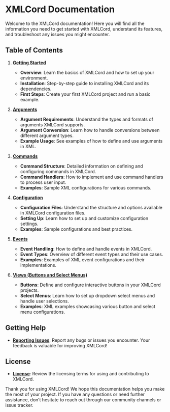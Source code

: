 # XMLCord Documentation

Welcome to the XMLCord documentation! Here you will find all the information you need to get started with XMLCord, understand its features, and troubleshoot any issues you might encounter.

## Table of Contents

1. **[Getting Started](get-started.md)**
   - **Overview**: Learn the basics of XMLCord and how to set up your environment.
   - **Installation**: Step-by-step guide to installing XMLCord and its dependencies.
   - **First Steps**: Create your first XMLCord project and run a basic example.

2. **[Arguments](arguments.md)**
   - **Argument Requirements**: Understand the types and formats of arguments XMLCord supports.
   - **Argument Conversion**: Learn how to handle conversions between different argument types.
   - **Example Usage**: See examples of how to define and use arguments in XML.

3. **[Commands](commands.md)**
   - **Command Structure**: Detailed information on defining and configuring commands in XMLCord.
   - **Command Handlers**: How to implement and use command handlers to process user input.
   - **Examples**: Sample XML configurations for various commands.

4. **[Configuration](configuration.md)**
   - **Configuration Files**: Understand the structure and options available in XMLCord configuration files.
   - **Setting Up**: Learn how to set up and customize configuration settings.
   - **Examples**: Sample configurations and best practices.

5. **[Events](events.md)**
   - **Event Handling**: How to define and handle events in XMLCord.
   - **Event Types**: Overview of different event types and their use cases.
   - **Examples**: Examples of XML event configurations and their implementations.

6. **[Views (Buttons and Select Menus)](views.md)**
   - **Buttons**: Define and configure interactive buttons in your XMLCord projects.
   - **Select Menus**: Learn how to set up dropdown select menus and handle user selections.
   - **Examples**: XML examples showcasing various button and select menu configurations.

## Getting Help

- **[Reporting Issues](https://github.com/MateOp1337/XMLCord/issues)**: Report any bugs or issues you encounter. Your feedback is valuable for improving XMLCord!

## License

- **[License](../LICENSE.MD)**: Review the licensing terms for using and contributing to XMLCord.

Thank you for using XMLCord! We hope this documentation helps you make the most of your project. If you have any questions or need further assistance, don’t hesitate to reach out through our community channels or issue tracker.
